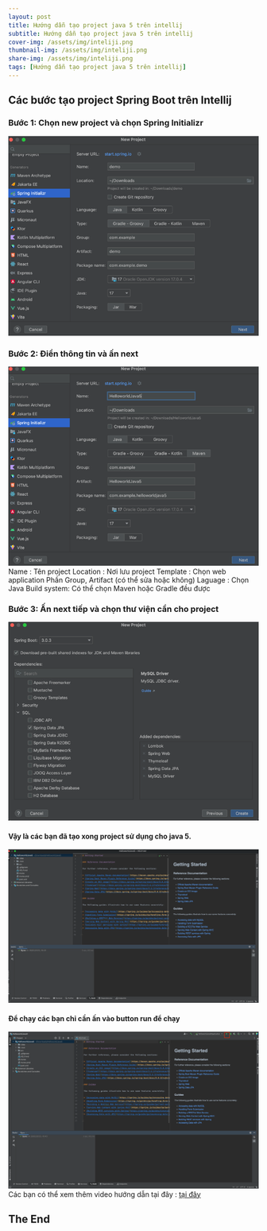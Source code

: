 ```yaml
---
layout: post
title: Hướng dẫn tạo project java 5 trên intellij
subtitle: Hướng dẫn tạo project java 5 trên intellij
cover-img: /assets/img/inteliji.png
thumbnail-img: /assets/img/inteliji.png
share-img: /assets/img/inteliji.png
tags: [Hướng dẫn tạo project java 5 trên intellij]
---
```


## Các bước tạo project Spring Boot trên Intellij
### Bước 1: Chọn new project và chọn Spring Initializr
![img_37.png](../assets/img/hang/img_37.png)

### Bước 2: Điền thông tin và ấn next
![img_38.png](../assets/img/hang/img_38.png)
Name : Tên project
Location : Nơi lưu project
Template : Chọn web application
Phần Group, Artifact (có thể sửa hoặc không)
Laguage : Chọn Java
Build system: Có thể chọn Maven hoặc Gradle đều được
### Bước 3: Ấn next tiếp và chọn thư viện cần cho project 
![img_39.png](../assets/img/hang/img_39.png)

#### Vậy là các bạn đã tạo xong project sử dụng cho java 5.
![img_41.png](../assets/img/hang/img_41.png) 
#### Để chạy các bạn  chỉ cần ấn vào button run để chạy
![img_42.png](../assets/img/hang/img_42.png) 
<br/>
Các bạn có thể xem thêm video hướng dẫn tại đây : [tại đây](https://youtu.be/3JiWOF-KM5c)

## The End
